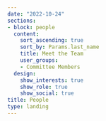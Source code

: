 ```yaml
---
date: "2022-10-24"
sections:
- block: people
  content:
    sort_ascending: true
    sort_by: Params.last_name
    title: Meet the Team
    user_groups:
    - Committee Members
  design:
    show_interests: true
    show_role: true
    show_social: true
title: People
type: landing
---
```

